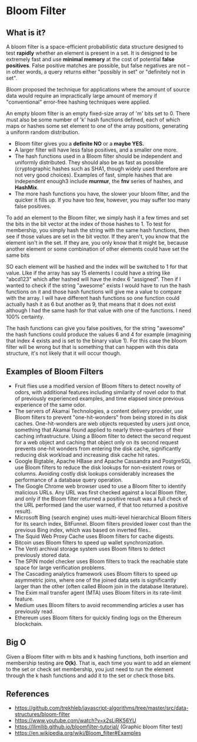 # Bloom Filter

## What is it?
A bloom filter is a space-efficient probabilistic data structure designed to test **rapidly** whether an element is present in a set. It is designed to be extremely fast and use **minimal memory** at the cost of potential **false positives**. False positive matches are possible, but false negatives are not – in other words, a query returns either "possibly in set" or "definitely not in set".

Bloom proposed the technique for applications where the amount of source data would require an impractically large amount of memory if "conventional" error-free hashing techniques were applied.

An empty bloom filter is an empty fixed-size array of 'm' bits set to 0. There must also be some number of 'k' hash functions defined, each of which maps or hashes some set element to one of the array positions, generating a uniform random distribution. 

- Bloom filter gives you a **definite NO** or a **maybe YES.**
- A larger filter will have less false positives, and a smaller one more. 
- The hash functions used in a Bloom filter should be independent and uniformly distributed. They should also be as fast as possible (cryptographic hashes such as SHA1, though widely used therefore are not very good choices). Examples of fast, simple hashes that are independent enough3 include **murmur**, the **fnv** series of hashes, and **HashMix**. 
- The more hash functions you have, the slower your bloom filter, and the quicker it fills up. If you have too few, however, you may suffer too many false positives. 

To add an element to the Bloom filter, we simply hash it a few times and set the bits in the bit vector at the index of those hashes to 1. To test for membership, you simply hash the string with the same hash functions, then see if those values are set in the bit vector. If they aren't, you know that the element isn't in the set. If they are, you only know that it might be, because another element or some combination of other elements could have set the same bits

SO each element will be hashed and the index will be switched to 1 for that value. LIke if the array has say 15 elements I could have a string like "abcd123" which after hashed will have the index 6 "assigned". Then if I wanted to check if the string "awesome" exists I would have to run the hash functions on it and those hash functions will give me a value to compare with the array. I will have different hash functions so one function could actually hash it as 6 but another as 9, that means that it does not exist although I had the same hash for that value with one of the functions. I need 100% certainty.

The hash functions can give you false positives, for the string "awesome" the hash functions could produce the values 6 and 4 for example (imagining that index 4 exists and is set to the binary value 1). For this case the bloom filter will be wrong but that is something that can happen with this data structure, it's not likely that it will occur though.

## Examples of Bloom Filters

- Fruit flies use a modified version of Bloom filters to detect novelty of odors, with additional features including similarity of novel odor to that of previously experienced examples, and time elapsed since previous experience of the same odor.
- The servers of Akamai Technologies, a content delivery provider, use Bloom filters to prevent "one-hit-wonders" from being stored in its disk caches. One-hit-wonders are web objects requested by users just once, something that Akamai found applied to nearly three-quarters of their caching infrastructure. Using a Bloom filter to detect the second request for a web object and caching that object only on its second request prevents one-hit wonders from entering the disk cache, significantly reducing disk workload and increasing disk cache hit rates.
- Google Bigtable, Apache HBase and Apache Cassandra and PostgreSQL use Bloom filters to reduce the disk lookups for non-existent rows or columns. Avoiding costly disk lookups considerably increases the performance of a database query operation.
- The Google Chrome web browser used to use a Bloom filter to identify malicious URLs. Any URL was first checked against a local Bloom filter, and only if the Bloom filter returned a positive result was a full check of the URL performed (and the user warned, if that too returned a positive result).
- Microsoft Bing (search engine) uses multi-level hierarchical Bloom filters for its search index, BitFunnel. Bloom filters provided lower cost than the previous Bing index, which was based on inverted files..
- The Squid Web Proxy Cache uses Bloom filters for cache digests.
- Bitcoin uses Bloom filters to speed up wallet synchronization.
- The Venti archival storage system uses Bloom filters to detect previously stored data.
- The SPIN model checker uses Bloom filters to track the reachable state space for large verification problems.
- The Cascading analytics framework uses Bloom filters to speed up asymmetric joins, where one of the joined data sets is significantly larger than the other (often called Bloom join in the database literature).
- The Exim mail transfer agent (MTA) uses Bloom filters in its rate-limit feature.
- Medium uses Bloom filters to avoid recommending articles a user has previously read.
- Ethereum uses Bloom filters for quickly finding logs on the Ethereum blockchain.

## Big O

Given a Bloom filter with m bits and k hashing functions, both insertion and membership testing are **O(k)**. That is, each time you want to add an element to the set or check set membership, you just need to run the element through the k hash functions and add it to the set or check those bits. 

## References
- https://github.com/trekhleb/javascript-algorithms/tree/master/src/data-structures/bloom-filter
- https://www.youtube.com/watch?v=x2sLjRK56YU
- https://llimllib.github.io/bloomfilter-tutorial/ (Graphic bloom filter test)
- https://en.wikipedia.org/wiki/Bloom_filter#Examples
